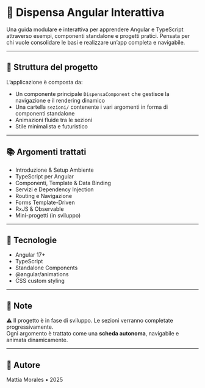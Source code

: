 # 📘 Dispensa Angular Interattiva

Una guida modulare e interattiva per apprendere Angular e TypeScript attraverso esempi, componenti standalone e progetti pratici. Pensata per chi vuole consolidare le basi e realizzare un’app completa e navigabile.

---

## 🧭 Struttura del progetto

L’applicazione è composta da:
- Un componente principale `DispensaComponent` che gestisce la navigazione e il rendering dinamico
- Una cartella `sezioni/` contenente i vari argomenti in forma di componenti standalone
- Animazioni fluide tra le sezioni
- Stile minimalista e futuristico

---

## 📚 Argomenti trattati

- Introduzione & Setup Ambiente
- TypeScript per Angular
- Componenti, Template & Data Binding
- Servizi e Dependency Injection
- Routing e Navigazione
- Forms Template-Driven
- RxJS & Observable
- Mini-progetti (in sviluppo)

---

## 🚀 Tecnologie

- Angular 17+
- TypeScript
- Standalone Components
- @angular/animations
- CSS custom styling

---

## 📌 Note

⚠️ Il progetto è in fase di sviluppo. Le sezioni verranno completate progressivamente.  
Ogni argomento è trattato come una **scheda autonoma**, navigabile e animata dinamicamente.

---

## 📎 Autore

Mattia Morales • 2025
